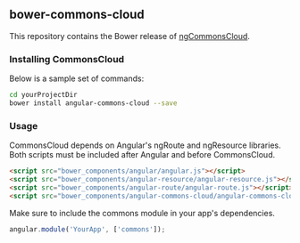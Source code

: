 ## bower-commons-cloud

This repository contains the Bower release of [ngCommonsCloud](https://github.com/CommonsCloud/ngCommonsCloud).

### Installing CommonsCloud

Below is a sample set of commands:

```bash
cd yourProjectDir
bower install angular-commons-cloud --save
```

### Usage

CommonsCloud depends on Angular's ngRoute and ngResource libraries. Both scripts must be included after Angular and before CommonsCloud.

```html
<script src="bower_components/angular/angular.js"></script>
<script src="bower_components/angular-resource/angular-resource.js"></script>
<script src="bower_components/angular-route/angular-route.js"></script>
<script src="bower_components/angular-commons-cloud/angular-commons-cloud.js"></script>
```

Make sure to include the commons module in your app's dependencies.

```javascript
angular.module('YourApp', ['commons']);
```
